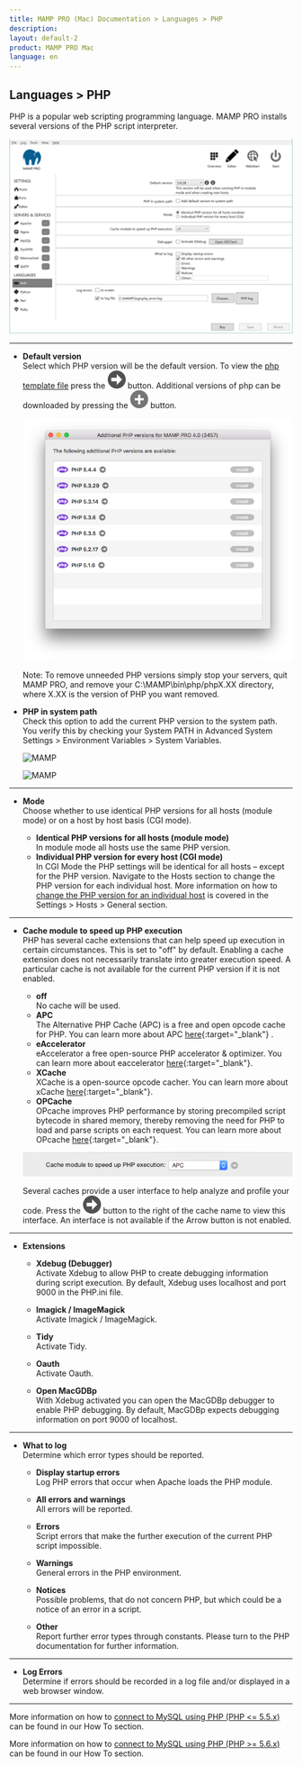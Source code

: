 ```yaml
---
title: MAMP PRO (Mac) Documentation > Languages > PHP
description: 
layout: default-2
product: MAMP PRO Mac
language: en
---
```


## Languages > PHP

PHP is a popular web scripting programming language. MAMP PRO installs several versions of the PHP script interpreter.

![MAMP](/en/MAMP-PRO-Windows/Languages/PHP/php.png)

---

*  **Default version**  
   Select which PHP version will be the default version. To view the [php template file](../../Menu/File) press the ![MAMP](../../First-Steps/BlackArrow.png) button. Additional versions of php can be downloaded by pressing the ![MAMP](../../First-Steps/Plus.png) button.

   ![MAMP](/en/MAMP-PRO-Mac/Languages/PHP/phpUpdates.png)
   
   <div class="alert" role="alert">
      Note: To remove unneeded PHP versions simply stop your servers, quit MAMP PRO, and remove your C:\MAMP\bin\php/phpX.XX directory, where X.XX is the version of PHP you want removed.
   </div>
   

*  **PHP in system path**  
   Check this option to add the current PHP version to the system path. You verify this by checking your System PATH in Advanced System Settings > Environment Variables > System Variables.
   
    ![MAMP](/en/MAMP-PRO-Mac/Languages/PHP/environmentVariables.png)
    
    ![MAMP](/en/MAMP-PRO-Mac/Languages/PHP/path.png)
 
---

*  **Mode**  
   Choose whether to use identical PHP versions for all hosts (module mode) or on a host by host basis (CGI mode).  

    *  **Identical PHP versions for all hosts (module mode)**  
       In module mode all hosts use the same PHP version.
    *  **Individual PHP version for every host (CGI mode)**  
       In CGI Mode the PHP settings will be identical for all hosts – except for the PHP version.
       Navigate to the Hosts section to change the PHP version for each individual host.
       More information on how to [change the PHP version for an individual host](../../Settings/Hosts/General/#setting_php_version) is covered in the Settings > Hosts > General section.  

---

*  **Cache module to speed up PHP execution**  
   PHP has several cache extensions that can help speed up execution in certain circumstances.
   This is set to "off" by default. Enabling a cache extension does not necessarily translate into greater execution speed.     A particular cache is not available for the current PHP version if it is not enabled.  

    *  **off**  
         No cache will be used.
   *  **APC**  
         The Alternative PHP Cache (APC) is a free and open opcode cache for PHP. You can learn more about APC [here](http://php.net/manual/en/book.apc.php){:target="_blank"} .
   *  **eAccelerator**  
         eAccelerator a free open-source PHP accelerator & optimizer. You can learn more about eaccelerator [here](http://eaccelerator.net){:target="_blank"}.
   *  **XCache**  
         XCache is a open-source opcode cacher. You can learn more about xCache [here](https://xcache.lighttpd.net){:target="_blank"}.
   *  **OPCache**  
         OPcache improves PHP performance by storing precompiled script bytecode in shared memory, thereby removing the need for PHP to load and parse scripts on each request. You can learn more about OPcache  [here](http://php.net/manual/en/book.opcache.php){:target="_blank"}.
   
   ![MAMP](/en/MAMP-PRO-Mac/Languages/PHP/cache.png) 
   
   Several caches provide a user interface to help analyze and profile your code. Press the ![MAMP](/en/MAMP-PRO-Mac/First-Steps/BlackArrow.png) button to the right of the cache name to view this interface. An interface is not available if the Arrow button is not enabled.

---

*  **Extensions**  

    *  **Xdebug (Debugger)**  
       Activate Xdebug to allow PHP to create debugging information during script execution.
       By default, Xdebug uses localhost and port 9000 in the PHP.ini file.

    *  **Imagick / ImageMagick**  
       Activate Imagick / ImageMagick.
       
    *  **Tidy**  
       Activate Tidy.
       
    *  **Oauth**  
       Activate Oauth.
    
    *  **Open MacGDBp**  
       With Xdebug activated you can open the MacGDBp debugger to enable PHP debugging.
       By default, MacGDBp expects debugging information on port 9000 of localhost.

---

*  **What to log**  
   Determine which error types should be reported.  

    *  **Display startup errors**  
       Log PHP errors that occur when Apache loads the PHP module.  

    *  **All errors and warnings**  
       All errors will be reported.  

    *  **Errors**  
       Script errors that make the further execution of the current PHP script impossible.  

    *  **Warnings**  
       General errors in the PHP environment.  

    *  **Notices**  
       Possible problems, that do not concern PHP, but which could be a notice of an error in a script.  

    *  **Other**  
       Report further error types through constants. Please turn to the PHP documentation for further information.

---

*  **Log Errors**  
   Determine if errors should be recorded in a log file and/or displayed in a web browser window.

---

More information on how to [connect to MySQL using PHP (PHP <= 5.5.x)](../../How-Tos/MySQL/#php_connect_mysql) can be found in our How To section.


More information on how to [connect to MySQL using PHP (PHP >= 5.6.x) ](../../How-Tos/MySQL/#php_connect_mysqli) can be found in our How To section.

